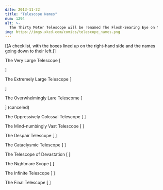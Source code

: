 ```yaml
---
date: 2013-11-22
title: "Telescope Names"
num: 1294
alt: >-
  The Thirty Meter Telescope will be renamed The Flesh-Searing Eye on the Volcano.
img: https://imgs.xkcd.com/comics/telescope_names.png
---
```

[[A checklist, with the boxes lined up on the right-hand side and the names going down to their left.]]

The Very Large Telescope [

]

The Extremely Large Telescope [

]

The Overwhelmingly Lare Telescome [

] (canceled)

The Oppressively Colossal Telescope [ ]

The Mind-numbingly Vast Telescope [ ]

The Despair Telescope [ ]

The Cataclysmic Telescope [ ]

The Telescope of Devastation [ ]

The Nightmare Scope [ ]

The Infinite Telescope [ ]

The Final Telescope [ ]

